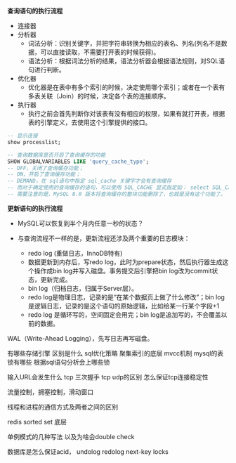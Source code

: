 ```sql

```


**查询语句的执行流程**

- 连接器
- 分析器
    - 词法分析：识别关键字，并把字符串转换为相应的表名、列名(列名不是数据，可以直接读取，不需要打开表的时候获得)。
    - 语法分析：根据词法分析的结果，语法分析器会根据语法规则，对SQL语句进行判断。
- 优化器
    - 优化器是在表中有多个索引的时候，决定使用哪个索引；或者在一个表有多表关联（Join）的时候，决定各个表的连接顺序。
- 执行器
    - 执行之前会首先判断你对该表有没有相应的权限，如果有就打开表，根据表的引擎定义，去使用这个引擎提供的接口。


```sql
-- 显示连接
show processlist;

-- 查询数据库是否开启了查询缓存的功能
SHOW GLOBALVARIABLES LIKE 'query_cache_type';
-- OFF，关闭了查询缓存功能； 
-- ON，开启了查询缓存功能； 
-- DEMAND，在 sql语句中指定 sql_cache 关键字才会有查询缓存
-- 而对于确定使用的查询缓存的语句，可以使用 SQL_CACHE 显式指定如： select SQL_CACHE * from T where ID=10;
-- 需要注意的是，MySQL 8.0 版本将查询缓存的整块功能删除了，也就是没有这个功能了。

```


**更新语句的执行流程**

- MySQL可以恢复到半个月内任意一秒的状态？


- 与查询流程不一样的是，更新流程还涉及两个重要的日志模块：
    - redo log (重做日志，InnoDB特有) 
    - 数据更新到内存后，写redo log，此时为prepare状态，然后执行器生成这个操作成bin log并写入磁盘。事务提交后引擎把bin log改为commit状态，更新完成。
    - bin log（归档日志，归属于Server层）。
    - redo log是物理日志，记录的是“在某个数据页上做了什么修改”；bin log 是逻辑日志，记录的是这个语句的原始逻辑，比如给某一行某个字段+1
    - redo log 是循环写的，空间固定会用完；bin log是追加写的，不会覆盖以前的数据。

WAL（Write-Ahead Logging），先写日志再写磁盘。







有哪些存储引擎 区别是什么
sql优化策略
聚集索引的底层
mvcc机制
mysql的表锁有哪些
根据sql语句分析会上哪些锁



输入URL会发生什么
tcp 三次握手     tcp udp的区别
怎么保证tcp连接稳定性

流量控制，拥塞控制，滑动窗口


线程和进程的通信方式及两者之间的区别

redis sorted set 底层

单例模式的几种写法    以及为啥会double check

数据库是怎么保证acid， undolog  redolog  next-key locks  